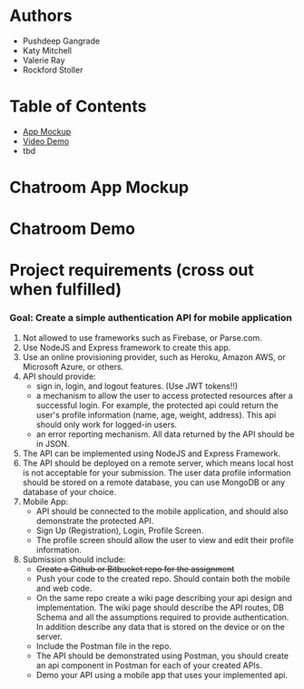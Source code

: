 # Authors
- Pushdeep Gangrade
- Katy Mitchell
- Valerie Ray
- Rockford Stoller

# Table of Contents
- [App Mockup](#mockup)
- [Video Demo](#demo)
- tbd

# Chatroom App Mockup <a name="mockup"></a>

# Chatroom Demo <a name="demo"></a>

# Project requirements (cross out when fulfilled)
### Goal: Create a simple authentication API for mobile application
1. Not allowed to use frameworks such as Firebase, or Parse.com. 
2. Use NodeJS and Express framework to create this app.
3. Use an online provisioning provider, such as Heroku, Amazon AWS, or Microsoft Azure, or others.
4. API should provide:
   - sign in, login, and logout features. (Use JWT tokens!!)
   - a mechanism to allow the user to access protected resources after a successful login. For example, the protected api could return the user's profile information (name, age, weight, address). This api should only work for logged-in users.
   - an error reporting mechanism. All data returned by the API should be in JSON.
5. The API can be implemented using NodeJS and Express Framework.
6. The API should be deployed on a remote server, which means local host is not acceptable for your submission. The user data profile information should be stored on a remote database, you can use MongoDB or any database of your choice.
7. Mobile App: 
   - API should be connected to the mobile application, and should also demonstrate the protected API.
   - Sign Up (Registration), Login, Profile Screen.
   - The profile screen should allow the user to view and edit their profile information.
8. Submission should include:
   - ~~Create a Github or Bitbucket repo for the assignment~~
   - Push your code to the created repo. Should contain both the mobile and web code. 
   - On the same repo create a wiki page describing your api design and implementation. The wiki page should describe the API routes, DB Schema and all the assumptions required to provide authentication. In addition describe any data that is stored on the device or on the server.
   - Include the Postman file in the repo.
   - The API should be demonstrated using Postman, you should create an api component in Postman for each of your created APIs.
   - Demo your API using a mobile app that uses your implemented api.